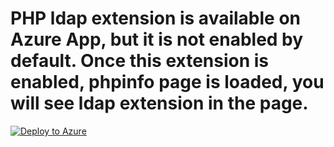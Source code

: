 # PHP ldap extension is available on Azure App, but it is not enabled by default. Once this extension is enabled, phpinfo page is loaded, you will see ldap extension in the page.
[![Deploy to Azure](http://azuredeploy.net/deploybutton.png)](https://azuredeploy.net/)
